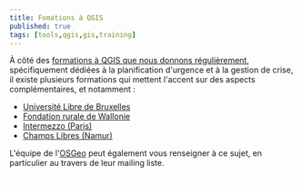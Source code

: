 ```yaml
---
title: Fomations à QGIS
published: true
tags: [tools,qgis,gis,training]
---
```


À côté des [formations à QGIS que nous donnons régulièrement](https://blog.my-poppy.eu/workshops/), spécifiquement dédiées à la planification d'urgence et à la gestion de crise, il existe plusieurs formations qui mettent l'accent sur des aspects complémentaires, et notamment :

- [Université Libre de Bruxelles](http://cartulb.ulb.be/)
- [Fondation rurale de Wallonie](https://www.frw.be/qgis.html)
- [Intermezzo (Paris)](https://www.linkedin.com/posts/simongeorget_formation-sig-2019-intermezzo-activity-6605046710236512256-Gt4u)
- [Champs Libres (Namur)](https://www.champs-libres.coop/formation-qgis)

L'équipe de l'[OSGeo](https://wiki.osgeo.org/wiki/Belgium) peut également vous renseigner à ce sujet, en particulier au travers de leur mailing liste.

<iframe src="https://www.my-poppy.eu/cnt/cnt.php" width="1" height="1" frameBorder="0">

